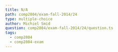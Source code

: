 ```yaml
---
title: N/A
path: comp2804/exam-fall-2014/24
type: multiple-choice
author: Michiel Smid
question: comp2804/exam-fall-2014/24/question.ts
tags:
  - comp2804
  - comp2804-exam
---
```


